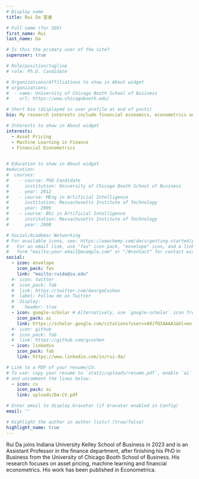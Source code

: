```yaml
---
# Display name
title: Rui Da 笪睿

# Full name (for SEO)
first_name: Rui
last_name: Da

# Is this the primary user of the site?
superuser: true

# Role/position/tagline
# role: Ph.D. Candidate

# Organizations/Affiliations to show in About widget
# organizations:
#  - name: University of Chicago Booth School of Business
#    url: https://www.chicagobooth.edu/

# Short bio (displayed in user profile at end of posts)
bio: My research interests include financial economics, econometrics and machine learning in finance.

# Interests to show in About widget
interests:
  - Asset Pricing
  - Machine Learning in Finance
  - Financial Econometrics 
  

# Education to show in About widget
#education:
#  courses:
#    - course: PhD Candidate
#      institution: University of Chicago Booth School of Business
#      year: 2012
#    - course: MEng in Artificial Intelligence
#      institution: Massachusetts Institute of Technology
#      year: 2009
#    - course: BSc in Artificial Intelligence
#      institution: Massachusetts Institute of Technology
#      year: 2008

# Social/Academic Networking
# For available icons, see: https://wowchemy.com/docs/getting-started/page-builder/#icons
#   For an email link, use "fas" icon pack, "envelope" icon, and a link in the
#   form "mailto:your-email@example.com" or "/#contact" for contact widget.
social:
  - icon: envelope
    icon_pack: fas
    link: "mailto:ruida@iu.edu"
  #- icon: twitter
  #  icon_pack: fab
  #  link: https://twitter.com/GeorgeCushen
  #  label: Follow me on Twitter
  #  display:
  #    header: true
  - icon: google-scholar # Alternatively, use `google-scholar` icon from `ai` icon pack
    icon_pack: ai
    link: https://scholar.google.com/citations?user=vA9JfQIAAAAJ&hl=en
  #- icon: github
  #  icon_pack: fab
  #  link: https://github.com/gcushen
  - icon: linkedin
    icon_pack: fab
    link: https://www.linkedin.com/in/rui-da/

# Link to a PDF of your resume/CV.
# To use: copy your resume to `static/uploads/resume.pdf`, enable `ai` icons in `params.yaml`,
# and uncomment the lines below.
  - icon: cv
    icon_pack: ai
    link: uploads/Da-CV.pdf

# Enter email to display Gravatar (if Gravatar enabled in Config)
email: ''

# Highlight the author in author lists? (true/false)
highlight_name: true
---
```


Rui Da joins Indiana University Kelley School of Business in 2023 and is an Assistant Professor in the finance department, after finishing his PhD in Business from the University of Chicago Booth School of Business. His research focuses on asset pricing, machine learning and financial econometrics. His work has been published in Econometrica.


